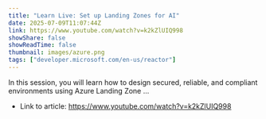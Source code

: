 ```yaml
---
title: "Learn Live: Set up Landing Zones for AI"
date: 2025-07-09T11:07:44Z
link: https://www.youtube.com/watch?v=k2kZlUIQ998
showShare: false
showReadTime: false
thumbnail: images/azure.png
tags: ["developer.microsoft.com/en-us/reactor"]
---
```

In this session, you will learn how to design secured, reliable, and compliant environments using Azure Landing Zone ...

- Link to article: https://www.youtube.com/watch?v=k2kZlUIQ998